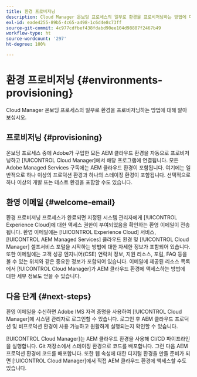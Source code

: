 ```yaml
---
title: 환경 프로비저닝
description: Cloud Manager 온보딩 프로세스의 일부로 환경을 프로비저닝하는 방법에 대해 알아보십시오.
exl-id: eade4255-89b5-4c65-a498-1c6d4e8c73ff
source-git-commit: 4c977cdfbef438fdabd90ee104d98887f2467b49
workflow-type: ht
source-wordcount: '297'
ht-degree: 100%

---
```



# 환경 프로비저닝 {#environments-provisioning}

Cloud Manager 온보딩 프로세스의 일부로 환경을 프로비저닝하는 방법에 대해 알아보십시오.

## 프로비저닝 {#provisioning}

온보딩 프로세스 중에 Adobe가 구입한 모든 AEM 클라우드 환경을 자동으로 프로비저닝하고 [!UICONTROL Cloud Manager]에서 해당 프로그램에 연결됩니다. 모든 Adobe Managed Services 구독에는 AEM 클라우드 환경이 포함됩니다. 여기에는 일반적으로 하나 이상의 프로덕션 환경과 하나의 스테이징 환경이 포함됩니다. 선택적으로 하나 이상의 개발 또는 테스트 환경을 포함할 수도 있습니다.

## 환영 이메일 {#welcome-email}

환경 프로비저닝 프로세스가 완료되면 지정된 시스템 관리자에게 [!UICONTROL Experience Cloud]에 대한 액세스 권한이 부여되었음을 확인하는 환영 이메일이 전송됩니다. 환영 이메일에는 [!UICONTROL Experience Cloud] 서비스, [!UICONTROL AEM Managed Services] 클라우드 환경 및 [!UICONTROL Cloud Manager] 셀프서비스 포털을 시작하는 방법에 대한 자세한 정보가 포함되어 있습니다. 또한 이메일에는 고객 성공 엔지니어(CSE) 연락처 정보, 지원 리소스, 포럼, FAQ 등을 볼 수 있는 위치와 같은 중요한 정보가 포함되어 있습니다. 이메일에 제공된 리소스 목록에서 [!UICONTROL Cloud Manager]가 AEM 클라우드 환경에 액세스하는 방법에 대한 세부 정보도 얻을 수 있습니다.

## 다음 단계 {#next-steps}

환영 이메일을 수신하면 Adobe IMS 자격 증명을 사용하여 [!UICONTROL Cloud Manager]에 시스템 관리자로 로그인할 수 있습니다. 로그인 후 AEM 클라우드 프로덕션 및 비프로덕션 환경이 사용 가능하고 원활하게 실행되는지 확인할 수 있습니다.

[!UICONTROL Cloud Manager]는 AEM 클라우드 환경을 사용해 CI/CD 파이프라인을 실행합니다. Git 저장소에서 스테이징 환경으로 코드를 배포합니다. 그런 다음 AEM 프로덕션 환경에 코드를 배포합니다. 또한 웹 속성에 대한 디지털 환경을 만들 준비가 되면 [!UICONTROL Cloud Manager]에서 직접 AEM 클라우드 환경에 액세스할 수도 있습니다.
